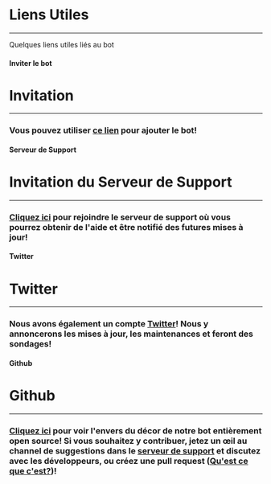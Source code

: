 # Liens Utiles
---
Quelques liens utiles liés au bot

<!-- tabs:start -->

#### **Inviter le bot**

# Invitation
---
### Vous pouvez utiliser [ce lien](https://discord.com/oauth2/authorize?client_id=564426594144354315&scope=bot&permissions=805694544) pour ajouter le bot!

#### **Serveur de Support**

# Invitation du Serveur de Support
---
### [Cliquez ici](https://discord.gg/G5pEdUp) pour rejoindre le serveur de support où vous pourrez obtenir de l'aide et être notifié des futures mises à jour!

#### **Twitter**

# Twitter
---
### Nous avons également un compte [Twitter](https://twitter.com/SuggesterBot)! Nous y annoncerons les mises à jour, les maintenances et feront des sondages!

#### **Github**

# Github
---
### [Cliquez ici](https://github.com/Suggester-Bot/Suggester) pour voir l'envers du décor de notre bot entièrement open source! Si vous souhaitez y contribuer, jetez un œil au channel de suggestions dans le [serveur de support](https://discord.gg/G5pEdUp) et discutez avec les développeurs, ou créez une pull request ([Qu'est ce que c'est?](https://docs.github.com/en/github/collaborating-with-issues-and-pull-requests/about-pull-requests))!

<!-- tabs:end -->
